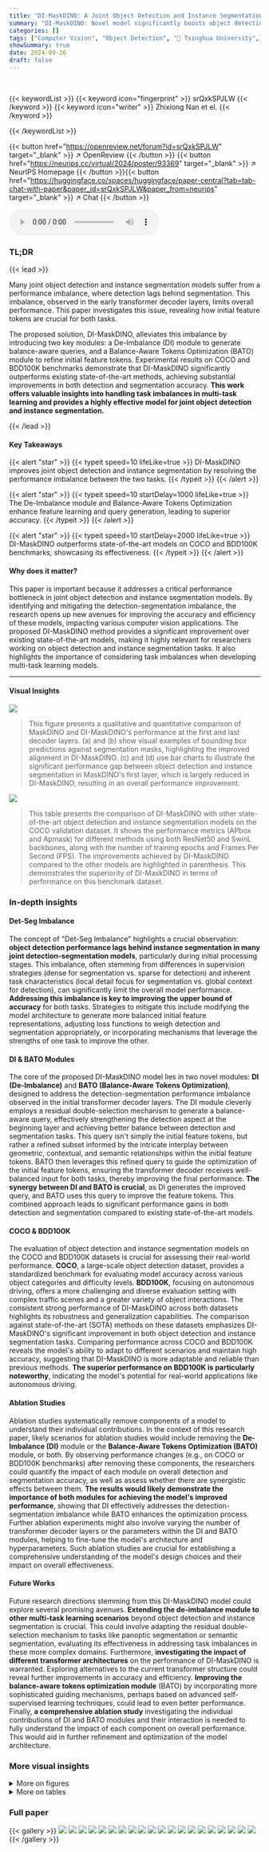 ```yaml
---
title: "DI-MaskDINO: A Joint Object Detection and Instance Segmentation Model"
summary: "DI-MaskDINO: Novel model significantly boosts object detection & instance segmentation accuracy by addressing performance imbalance using a De-Imbalance module and Balance-Aware Tokens Optimization."
categories: []
tags: ["Computer Vision", "Object Detection", "🏢 Tsinghua University",]
showSummary: true
date: 2024-09-26
draft: false
---
```


<br>

{{< keywordList >}}
{{< keyword icon="fingerprint" >}} srQxkSPJLW {{< /keyword >}}
{{< keyword icon="writer" >}} Zhixiong Nan et el. {{< /keyword >}}
 
{{< /keywordList >}}

{{< button href="https://openreview.net/forum?id=srQxkSPJLW" target="_blank" >}}
↗ OpenReview
{{< /button >}}
{{< button href="https://neurips.cc/virtual/2024/poster/93369" target="_blank" >}}
↗ NeurIPS Homepage
{{< /button >}}{{< button href="https://huggingface.co/spaces/huggingface/paper-central?tab=tab-chat-with-paper&paper_id=srQxkSPJLW&paper_from=neurips" target="_blank" >}}
↗ Chat
{{< /button >}}



<audio controls>
    <source src="https://ai-paper-reviewer.com/srQxkSPJLW/podcast.wav" type="audio/wav">
    Your browser does not support the audio element.
</audio>


### TL;DR


{{< lead >}}

Many joint object detection and instance segmentation models suffer from a performance imbalance, where detection lags behind segmentation.  This imbalance, observed in the early transformer decoder layers, limits overall performance.  This paper investigates this issue, revealing how initial feature tokens are crucial for both tasks. 

The proposed solution, DI-MaskDINO, alleviates this imbalance by introducing two key modules: a De-Imbalance (DI) module to generate balance-aware queries, and a Balance-Aware Tokens Optimization (BATO) module to refine initial feature tokens.  Experimental results on COCO and BDD100K benchmarks demonstrate that DI-MaskDINO significantly outperforms existing state-of-the-art methods, achieving substantial improvements in both detection and segmentation accuracy. **This work offers valuable insights into handling task imbalances in multi-task learning and provides a highly effective model for joint object detection and instance segmentation.**

{{< /lead >}}


#### Key Takeaways

{{< alert "star" >}}
{{< typeit speed=10 lifeLike=true >}} DI-MaskDINO improves joint object detection and instance segmentation by resolving the performance imbalance between the two tasks. {{< /typeit >}}
{{< /alert >}}

{{< alert "star" >}}
{{< typeit speed=10 startDelay=1000 lifeLike=true >}} The De-Imbalance module and Balance-Aware Tokens Optimization enhance feature learning and query generation, leading to superior accuracy. {{< /typeit >}}
{{< /alert >}}

{{< alert "star" >}}
{{< typeit speed=10 startDelay=2000 lifeLike=true >}} DI-MaskDINO outperforms state-of-the-art models on COCO and BDD100K benchmarks, showcasing its effectiveness. {{< /typeit >}}
{{< /alert >}}

#### Why does it matter?
This paper is important because it addresses a critical performance bottleneck in joint object detection and instance segmentation models. By identifying and mitigating the detection-segmentation imbalance, the research opens up new avenues for improving the accuracy and efficiency of these models, impacting various computer vision applications.  The proposed DI-MaskDINO method provides a significant improvement over existing state-of-the-art models, making it highly relevant for researchers working on object detection and instance segmentation tasks. It also highlights the importance of considering task imbalances when developing multi-task learning models.

------
#### Visual Insights



![](https://ai-paper-reviewer.com/srQxkSPJLW/figures_1_1.jpg)

> This figure presents a qualitative and quantitative comparison of MaskDINO and DI-MaskDINO's performance at the first and last decoder layers.  (a) and (b) show visual examples of bounding box predictions against segmentation masks, highlighting the improved alignment in DI-MaskDINO. (c) and (d) use bar charts to illustrate the significant performance gap between object detection and instance segmentation in MaskDINO's first layer, which is largely reduced in DI-MaskDINO, resulting in an overall performance improvement.





![](https://ai-paper-reviewer.com/srQxkSPJLW/tables_6_1.jpg)

> This table presents the comparison of DI-MaskDINO with other state-of-the-art object detection and instance segmentation models on the COCO validation dataset.  It shows the performance metrics (APbox and Apmask) for different methods using both ResNet50 and SwinL backbones, along with the number of training epochs and Frames Per Second (FPS).  The improvements achieved by DI-MaskDINO compared to the other models are highlighted in parenthesis. This demonstrates the superiority of DI-MaskDINO in terms of performance on this benchmark dataset.





### In-depth insights


#### Det-Seg Imbalance
The concept of "Det-Seg Imbalance" highlights a crucial observation: **object detection performance lags behind instance segmentation in many joint detection-segmentation models**, particularly during initial processing stages.  This imbalance, often stemming from differences in supervision strategies (dense for segmentation vs. sparse for detection) and inherent task characteristics (local detail focus for segmentation vs. global context for detection), can significantly limit the overall model performance.  **Addressing this imbalance is key to improving the upper bound of accuracy** for both tasks.  Strategies to mitigate this include modifying the model architecture to generate more balanced initial feature representations, adjusting loss functions to weigh detection and segmentation appropriately, or incorporating mechanisms that leverage the strengths of one task to improve the other.

#### DI & BATO Modules
The core of the proposed DI-MaskDINO model lies in two novel modules: **DI (De-Imbalance)** and **BATO (Balance-Aware Tokens Optimization)**, designed to address the detection-segmentation performance imbalance observed in the initial transformer decoder layers.  The DI module cleverly employs a residual double-selection mechanism to generate a balance-aware query, effectively strengthening the detection aspect at the beginning layer and achieving better balance between detection and segmentation tasks.  This query isn't simply the initial feature tokens, but rather a refined subset informed by the intricate interplay between geometric, contextual, and semantic relationships within the initial feature tokens.  BATO then leverages this refined query to guide the optimization of the initial feature tokens, ensuring the transformer decoder receives well-balanced input for both tasks, thereby improving the final performance.  **The synergy between DI and BATO is crucial**, as DI generates the improved query, and BATO uses this query to improve the feature tokens. This combined approach leads to significant performance gains in both detection and segmentation compared to existing state-of-the-art models.

#### COCO & BDD100K
The evaluation of object detection and instance segmentation models on the COCO and BDD100K datasets is crucial for assessing their real-world performance. **COCO**, a large-scale object detection dataset, provides a standardized benchmark for evaluating model accuracy across various object categories and difficulty levels.  **BDD100K**, focusing on autonomous driving, offers a more challenging and diverse evaluation setting with complex traffic scenes and a greater variety of object interactions.  The consistent strong performance of DI-MaskDINO across both datasets highlights its robustness and generalization capabilities.  The comparison against state-of-the-art (SOTA) methods on these datasets emphasizes DI-MaskDINO's significant improvement in both object detection and instance segmentation tasks. Comparing performance across COCO and BDD100K reveals the model's ability to adapt to different scenarios and maintain high accuracy, suggesting that DI-MaskDINO is more adaptable and reliable than previous methods. **The superior performance on BDD100K is particularly noteworthy**, indicating the model's potential for real-world applications like autonomous driving.

#### Ablation Studies
Ablation studies systematically remove components of a model to understand their individual contributions.  In the context of this research paper, likely scenarios for ablation studies would include removing the **De-Imbalance (DI)** module or the **Balance-Aware Tokens Optimization (BATO)** module, or both. By observing performance changes (e.g., on COCO or BDD100K benchmarks) after removing these components, the researchers could quantify the impact of each module on overall detection and segmentation accuracy, as well as assess whether there are synergistic effects between them.  **The results would likely demonstrate the importance of both modules for achieving the model's improved performance**, showing that DI effectively addresses the detection-segmentation imbalance while BATO enhances the optimization process.  Further ablation experiments might also involve varying the number of transformer decoder layers or the parameters within the DI and BATO modules, helping to fine-tune the model's architecture and hyperparameters.  Such ablation studies are crucial for establishing a comprehensive understanding of the model's design choices and their impact on overall effectiveness.

#### Future Works
Future research directions stemming from this DI-MaskDINO model could explore several promising avenues. **Extending the de-imbalance module to other multi-task learning scenarios** beyond object detection and instance segmentation is crucial.  This could involve adapting the residual double-selection mechanism to tasks like panoptic segmentation or semantic segmentation, evaluating its effectiveness in addressing task imbalances in these more complex domains.  Furthermore, **investigating the impact of different transformer architectures** on the performance of DI-MaskDINO is warranted.  Exploring alternatives to the current transformer structure could reveal further improvements in accuracy and efficiency.  **Improving the balance-aware tokens optimization module** (BATO) by incorporating more sophisticated guiding mechanisms, perhaps based on advanced self-supervised learning techniques, could lead to even better performance.  Finally, **a comprehensive ablation study** investigating the individual contributions of DI and BATO modules and their interaction is needed to fully understand the impact of each component on overall performance. This would aid in further refinement and optimization of the model architecture.


### More visual insights

<details>
<summary>More on figures
</summary>


![](https://ai-paper-reviewer.com/srQxkSPJLW/figures_3_1.jpg)

> This figure shows the architecture of the proposed DI-MaskDINO model. It is built upon the existing MaskDINO model, enhancing it with two key modules: De-Imbalance (DI) and Balance-Aware Tokens Optimization (BATO).  The DI module addresses the detection-segmentation imbalance by using a residual double-selection mechanism to generate a balance-aware query (Qbal). The BATO module then uses this query to optimize the initial feature tokens, generating balance-aware feature tokens. These optimized tokens are then fed into the transformer decoder for final prediction. The figure also highlights the different token types and their flow through the model.


![](https://ai-paper-reviewer.com/srQxkSPJLW/figures_15_1.jpg)

> This figure demonstrates the qualitative and quantitative differences between MaskDINO and DI-MaskDINO in terms of detection and segmentation performance.  (a) and (b) show visual comparisons of bounding box and segmentation mask alignment at the first decoder layer, highlighting the improved alignment in DI-MaskDINO. (c) and (d) present bar charts comparing the performance gap between detection and segmentation at the first and last decoder layers for both models, illustrating DI-MaskDINO's success in reducing the performance imbalance and achieving a higher overall performance.


</details>




<details>
<summary>More on tables
</summary>


![](https://ai-paper-reviewer.com/srQxkSPJLW/tables_6_2.jpg)
> This table compares the performance of DI-MaskDINO with other state-of-the-art object detection and instance segmentation models on the BDD100K validation set.  It shows the APbox (average precision for bounding boxes) and Apmask (average precision for masks) scores for each model, along with the number of training epochs and frames per second (FPS).  The results highlight DI-MaskDINO's improvement over existing models on this more challenging dataset.

![](https://ai-paper-reviewer.com/srQxkSPJLW/tables_7_1.jpg)
> This table presents the results of an imbalance tolerance test comparing the performance of MaskDINO and DI-MaskDINO under different imbalance conditions.  The test was conducted to assess how well each model handles scenarios with a significant imbalance between object detection and instance segmentation.  The 'standard' row represents the performance under normal conditions. The 'loss weight constraint' and 'position token constraint' rows simulate conditions where the balance is significantly worsened by adjusting the loss weights and manipulating position tokens respectively. The percentage changes in APbox and Apmask relative to the standard condition are shown in parentheses.  This experiment helps evaluate the robustness of each model to imbalance and highlights the effectiveness of DI-MaskDINO's strategy in mitigating this issue.

![](https://ai-paper-reviewer.com/srQxkSPJLW/tables_8_1.jpg)
> This table presents the results of ablation experiments on the main modules of the proposed DI-MaskDINO model. It shows the impact of the De-Imbalance (DI) module and the Balance-Aware Tokens Optimization (BATO) module on the performance of object detection and instance segmentation tasks on the BDD100K and COCO datasets. Four configurations are compared: (1) neither DI nor BATO are used, (2) only DI is used, (3) only BATO is used, and (4) both DI and BATO are used. The results show that using both DI and BATO leads to the best performance on both datasets.

![](https://ai-paper-reviewer.com/srQxkSPJLW/tables_8_2.jpg)
> This table presents the ablation study results of the De-Imbalance (DI) module. It shows the performance of the model when different intermediate results from the DI module (Ti, Ts1, Ts2, Qbal) are used as guidance for the Balance-Aware Tokens Optimization (BATO) module.  The results demonstrate the effectiveness of the residual double-selection mechanism in the DI module, showing improved performance when using Qbal (balance-aware query) compared to using the initial feature tokens (Ti).

![](https://ai-paper-reviewer.com/srQxkSPJLW/tables_8_3.jpg)
> This table presents the ablation study results for the Balance-Aware Tokens Optimization (BATO) module. It compares the performance (APbox and Apmask) on the BDD100K and COCO datasets with and without the Guiding Token Generation (GTG) component of BATO. The results show that including GTG improves the performance of the model, highlighting the importance of GTG in BATO for enhancing the model's ability to balance object detection and instance segmentation tasks.

![](https://ai-paper-reviewer.com/srQxkSPJLW/tables_14_1.jpg)
> This table presents the results of ablation experiments conducted to evaluate the impact of the number of token selection steps (single, double, or triple) on the performance of the DI-MaskDINO model.  The experiment varied the number of selections while keeping the final number of selected tokens consistent. This helps determine the optimal number of selection steps for balancing performance and information loss.

![](https://ai-paper-reviewer.com/srQxkSPJLW/tables_14_2.jpg)
> This table presents the results of experiments conducted to evaluate the impact of varying the number of selected tokens in the double-selection mechanism on the performance of the model.  The experiments were performed on the BDD100K and COCO datasets. The results show the effect of different combinations of k1 (number of tokens selected in the first selection) and k2 (number of tokens selected in the second selection) on the APbox and Apmask metrics.

![](https://ai-paper-reviewer.com/srQxkSPJLW/tables_15_1.jpg)
> This table presents the results of experiments conducted to determine the optimal number of decoder layers in the DI-MaskDINO model.  The performance, measured by Average Precision (AP) for both bounding boxes (APbox) and instance masks (APmask), is shown for different numbers of decoder layers (3, 6, and 9).  The experiments were run on both the BDD100K and COCO datasets.

</details>




### Full paper

{{< gallery >}}
<img src="https://ai-paper-reviewer.com/srQxkSPJLW/1.png" class="grid-w50 md:grid-w33 xl:grid-w25" />
<img src="https://ai-paper-reviewer.com/srQxkSPJLW/2.png" class="grid-w50 md:grid-w33 xl:grid-w25" />
<img src="https://ai-paper-reviewer.com/srQxkSPJLW/3.png" class="grid-w50 md:grid-w33 xl:grid-w25" />
<img src="https://ai-paper-reviewer.com/srQxkSPJLW/4.png" class="grid-w50 md:grid-w33 xl:grid-w25" />
<img src="https://ai-paper-reviewer.com/srQxkSPJLW/5.png" class="grid-w50 md:grid-w33 xl:grid-w25" />
<img src="https://ai-paper-reviewer.com/srQxkSPJLW/6.png" class="grid-w50 md:grid-w33 xl:grid-w25" />
<img src="https://ai-paper-reviewer.com/srQxkSPJLW/7.png" class="grid-w50 md:grid-w33 xl:grid-w25" />
<img src="https://ai-paper-reviewer.com/srQxkSPJLW/8.png" class="grid-w50 md:grid-w33 xl:grid-w25" />
<img src="https://ai-paper-reviewer.com/srQxkSPJLW/9.png" class="grid-w50 md:grid-w33 xl:grid-w25" />
<img src="https://ai-paper-reviewer.com/srQxkSPJLW/10.png" class="grid-w50 md:grid-w33 xl:grid-w25" />
<img src="https://ai-paper-reviewer.com/srQxkSPJLW/11.png" class="grid-w50 md:grid-w33 xl:grid-w25" />
<img src="https://ai-paper-reviewer.com/srQxkSPJLW/12.png" class="grid-w50 md:grid-w33 xl:grid-w25" />
<img src="https://ai-paper-reviewer.com/srQxkSPJLW/13.png" class="grid-w50 md:grid-w33 xl:grid-w25" />
<img src="https://ai-paper-reviewer.com/srQxkSPJLW/14.png" class="grid-w50 md:grid-w33 xl:grid-w25" />
<img src="https://ai-paper-reviewer.com/srQxkSPJLW/15.png" class="grid-w50 md:grid-w33 xl:grid-w25" />
<img src="https://ai-paper-reviewer.com/srQxkSPJLW/16.png" class="grid-w50 md:grid-w33 xl:grid-w25" />
<img src="https://ai-paper-reviewer.com/srQxkSPJLW/17.png" class="grid-w50 md:grid-w33 xl:grid-w25" />
<img src="https://ai-paper-reviewer.com/srQxkSPJLW/18.png" class="grid-w50 md:grid-w33 xl:grid-w25" />
<img src="https://ai-paper-reviewer.com/srQxkSPJLW/19.png" class="grid-w50 md:grid-w33 xl:grid-w25" />
<img src="https://ai-paper-reviewer.com/srQxkSPJLW/20.png" class="grid-w50 md:grid-w33 xl:grid-w25" />
{{< /gallery >}}